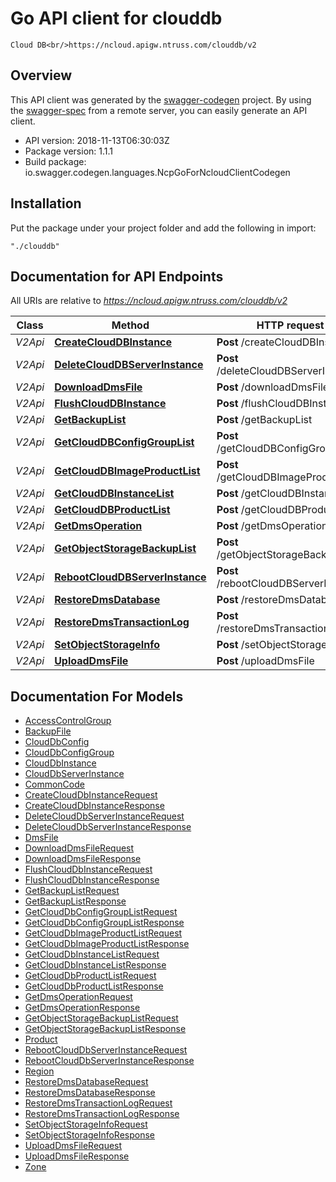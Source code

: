 # Go API client for clouddb

    Cloud DB<br/>https://ncloud.apigw.ntruss.com/clouddb/v2

## Overview
This API client was generated by the [swagger-codegen](https://github.com/swagger-api/swagger-codegen) project.  By using the [swagger-spec](https://github.com/swagger-api/swagger-spec) from a remote server, you can easily generate an API client.

- API version: 2018-11-13T06:30:03Z
- Package version: 1.1.1
- Build package: io.swagger.codegen.languages.NcpGoForNcloudClientCodegen

## Installation
Put the package under your project folder and add the following in import:
```
"./clouddb"
```

## Documentation for API Endpoints

All URIs are relative to *https://ncloud.apigw.ntruss.com/clouddb/v2*

Class | Method | HTTP request | Description
------------ | ------------- | ------------- | -------------
*V2Api* | [**CreateCloudDBInstance**](docs/V2Api.md#createclouddbinstance) | **Post** /createCloudDBInstance | 
*V2Api* | [**DeleteCloudDBServerInstance**](docs/V2Api.md#deleteclouddbserverinstance) | **Post** /deleteCloudDBServerInstance | 
*V2Api* | [**DownloadDmsFile**](docs/V2Api.md#downloaddmsfile) | **Post** /downloadDmsFile | 
*V2Api* | [**FlushCloudDBInstance**](docs/V2Api.md#flushclouddbinstance) | **Post** /flushCloudDBInstance | 
*V2Api* | [**GetBackupList**](docs/V2Api.md#getbackuplist) | **Post** /getBackupList | 
*V2Api* | [**GetCloudDBConfigGroupList**](docs/V2Api.md#getclouddbconfiggrouplist) | **Post** /getCloudDBConfigGroupList | 
*V2Api* | [**GetCloudDBImageProductList**](docs/V2Api.md#getclouddbimageproductlist) | **Post** /getCloudDBImageProductList | 
*V2Api* | [**GetCloudDBInstanceList**](docs/V2Api.md#getclouddbinstancelist) | **Post** /getCloudDBInstanceList | 
*V2Api* | [**GetCloudDBProductList**](docs/V2Api.md#getclouddbproductlist) | **Post** /getCloudDBProductList | 
*V2Api* | [**GetDmsOperation**](docs/V2Api.md#getdmsoperation) | **Post** /getDmsOperation | 
*V2Api* | [**GetObjectStorageBackupList**](docs/V2Api.md#getobjectstoragebackuplist) | **Post** /getObjectStorageBackupList | 
*V2Api* | [**RebootCloudDBServerInstance**](docs/V2Api.md#rebootclouddbserverinstance) | **Post** /rebootCloudDBServerInstance | 
*V2Api* | [**RestoreDmsDatabase**](docs/V2Api.md#restoredmsdatabase) | **Post** /restoreDmsDatabase | 
*V2Api* | [**RestoreDmsTransactionLog**](docs/V2Api.md#restoredmstransactionlog) | **Post** /restoreDmsTransactionLog | 
*V2Api* | [**SetObjectStorageInfo**](docs/V2Api.md#setobjectstorageinfo) | **Post** /setObjectStorageInfo | 
*V2Api* | [**UploadDmsFile**](docs/V2Api.md#uploaddmsfile) | **Post** /uploadDmsFile | 


## Documentation For Models

 - [AccessControlGroup](docs/AccessControlGroup.md)
 - [BackupFile](docs/BackupFile.md)
 - [CloudDbConfig](docs/CloudDbConfig.md)
 - [CloudDbConfigGroup](docs/CloudDbConfigGroup.md)
 - [CloudDbInstance](docs/CloudDbInstance.md)
 - [CloudDbServerInstance](docs/CloudDbServerInstance.md)
 - [CommonCode](docs/CommonCode.md)
 - [CreateCloudDbInstanceRequest](docs/CreateCloudDbInstanceRequest.md)
 - [CreateCloudDbInstanceResponse](docs/CreateCloudDbInstanceResponse.md)
 - [DeleteCloudDbServerInstanceRequest](docs/DeleteCloudDbServerInstanceRequest.md)
 - [DeleteCloudDbServerInstanceResponse](docs/DeleteCloudDbServerInstanceResponse.md)
 - [DmsFile](docs/DmsFile.md)
 - [DownloadDmsFileRequest](docs/DownloadDmsFileRequest.md)
 - [DownloadDmsFileResponse](docs/DownloadDmsFileResponse.md)
 - [FlushCloudDbInstanceRequest](docs/FlushCloudDbInstanceRequest.md)
 - [FlushCloudDbInstanceResponse](docs/FlushCloudDbInstanceResponse.md)
 - [GetBackupListRequest](docs/GetBackupListRequest.md)
 - [GetBackupListResponse](docs/GetBackupListResponse.md)
 - [GetCloudDbConfigGroupListRequest](docs/GetCloudDbConfigGroupListRequest.md)
 - [GetCloudDbConfigGroupListResponse](docs/GetCloudDbConfigGroupListResponse.md)
 - [GetCloudDbImageProductListRequest](docs/GetCloudDbImageProductListRequest.md)
 - [GetCloudDbImageProductListResponse](docs/GetCloudDbImageProductListResponse.md)
 - [GetCloudDbInstanceListRequest](docs/GetCloudDbInstanceListRequest.md)
 - [GetCloudDbInstanceListResponse](docs/GetCloudDbInstanceListResponse.md)
 - [GetCloudDbProductListRequest](docs/GetCloudDbProductListRequest.md)
 - [GetCloudDbProductListResponse](docs/GetCloudDbProductListResponse.md)
 - [GetDmsOperationRequest](docs/GetDmsOperationRequest.md)
 - [GetDmsOperationResponse](docs/GetDmsOperationResponse.md)
 - [GetObjectStorageBackupListRequest](docs/GetObjectStorageBackupListRequest.md)
 - [GetObjectStorageBackupListResponse](docs/GetObjectStorageBackupListResponse.md)
 - [Product](docs/Product.md)
 - [RebootCloudDbServerInstanceRequest](docs/RebootCloudDbServerInstanceRequest.md)
 - [RebootCloudDbServerInstanceResponse](docs/RebootCloudDbServerInstanceResponse.md)
 - [Region](docs/Region.md)
 - [RestoreDmsDatabaseRequest](docs/RestoreDmsDatabaseRequest.md)
 - [RestoreDmsDatabaseResponse](docs/RestoreDmsDatabaseResponse.md)
 - [RestoreDmsTransactionLogRequest](docs/RestoreDmsTransactionLogRequest.md)
 - [RestoreDmsTransactionLogResponse](docs/RestoreDmsTransactionLogResponse.md)
 - [SetObjectStorageInfoRequest](docs/SetObjectStorageInfoRequest.md)
 - [SetObjectStorageInfoResponse](docs/SetObjectStorageInfoResponse.md)
 - [UploadDmsFileRequest](docs/UploadDmsFileRequest.md)
 - [UploadDmsFileResponse](docs/UploadDmsFileResponse.md)
 - [Zone](docs/Zone.md)

